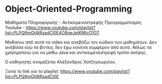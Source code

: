 # Object-Oriented-Programming
Μαθήματα Πληροφορικής - Αντικειμενοστρεφής Προγραμματισμός Youtube - https://www.youtube.com/playlist?list=PLPQ9mGt4tRsadCI0E4O8qeJqIKMlcO1GT

Μαθαίνω από αυτά τα video και ανεβάζω τον κώδικα των μαθημάτων.
Δεν ανέβασα εγώ τα βίντεο, δεν έχω κανένα συμφέρον από αυτά.
Απλώς τα χρησιμοποιώ για να μάθω Java και αντικειμενοστρεφή τρόπο σκέψης.

Ο καθηγητής ονομάζεται Αλέξανδρος Χατζηγεωργίου.

Ξανά το link για το playlist: https://www.youtube.com/playlist?list=PLPQ9mGt4tRsadCI0E